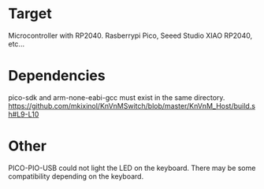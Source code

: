 # Target

Microcontroller with RP2040.
Rasberrypi Pico, Seeed Studio XIAO RP2040, etc...

# Dependencies

pico-sdk and arm-none-eabi-gcc must exist in the same directory.
https://github.com/mkixinol/KnVnMSwitch/blob/master/KnVnM_Host/build.sh#L9-L10

# Other

PICO-PIO-USB could not light the LED on the keyboard.
There may be some compatibility depending on the keyboard.
